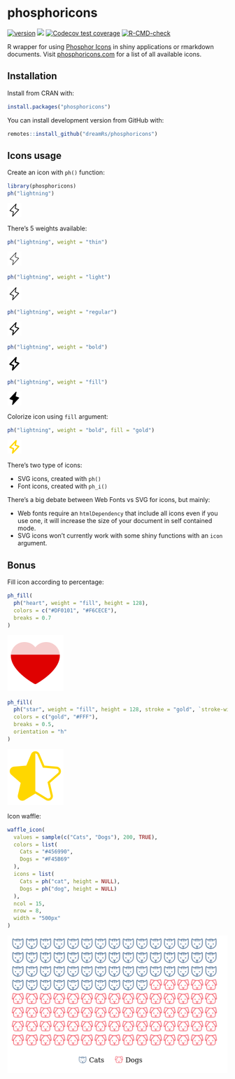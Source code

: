 
<!-- README.md is generated from README.Rmd. Please edit that file -->

# phosphoricons

<!-- badges: start -->

[![version](http://www.r-pkg.org/badges/version/phosphoricons)](https://CRAN.R-project.org/package=phosphoricons)
[![](https://cranlogs.r-pkg.org/badges/phosphoricons?color=brightgreen)](https://cran.r-project.org/package=phosphoricons)
[![Codecov test
coverage](https://codecov.io/gh/dreamRs/phosphoricons/branch/master/graph/badge.svg)](https://app.codecov.io/gh/dreamRs/phosphoricons?branch=master)
[![R-CMD-check](https://github.com/dreamRs/phosphoricons/actions/workflows/R-CMD-check.yaml/badge.svg)](https://github.com/dreamRs/phosphoricons/actions/workflows/R-CMD-check.yaml)
<!-- badges: end -->

R wrapper for using [Phosphor
Icons](https://github.com/phosphor-icons/phosphor-icons) in shiny
applications or rmarkdown documents. Visit
[phosphoricons.com](https://phosphoricons.com/) for a list of all
available icons.

## Installation

Install from CRAN with:

``` r
install.packages("phosphoricons")
```

You can install development version from GitHub with:

``` r
remotes::install_github("dreamRs/phosphoricons")
```

## Icons usage

Create an icon with `ph()` function:

``` r
library(phosphoricons)
ph("lightning")
```

<img src="man/figures/lightning-light.svg" height="32" />

There’s 5 weights available:

``` r
ph("lightning", weight = "thin")
```

<img src="man/figures/lightning-thin.svg" height="32" />

``` r
ph("lightning", weight = "light")
```

<img src="man/figures/lightning-light.svg" height="32" />

``` r
ph("lightning", weight = "regular")
```

<img src="man/figures/lightning-regular.svg" height="32" />

``` r
ph("lightning", weight = "bold")
```

<img src="man/figures/lightning-bold.svg" height="32" />

``` r
ph("lightning", weight = "fill")
```

<img src="man/figures/lightning-fill.svg" height="32" />

Colorize icon using `fill` argument:

``` r
ph("lightning", weight = "bold", fill = "gold")
```

<img src="man/figures/lightning-bold-gold.svg" height="32" />

There’s two type of icons:

- SVG icons, created with `ph()`
- Font icons, created with `ph_i()`

There’s a big debate between Web Fonts vs SVG for icons, but mainly:

- Web fonts require an `htmlDependency` that include all icons even if
  you use one, it will increase the size of your document in self
  contained mode.
- SVG icons won’t currently work with some shiny functions with an
  `icon` argument.

## Bonus

Fill icon according to percentage:

``` r
ph_fill(
  ph("heart", weight = "fill", height = 128),
  colors = c("#DF0101", "#F6CECE"),
  breaks = 0.7
)
```

<img src="man/figures/icon-fill-perc-1.svg" height="128" />

``` r
ph_fill(
  ph("star", weight = "fill", height = 128, stroke = "gold", `stroke-width` = 10),
  colors = c("gold", "#FFF"),
  breaks = 0.5,
  orientation = "h"
)
```

<img src="man/figures/icon-fill-perc-2.svg" height="128" />

Icon waffle:

``` r
waffle_icon(
  values = sample(c("Cats", "Dogs"), 200, TRUE),
  colors = list(
    Cats = "#456990",
    Dogs = "#F45B69"
  ),
  icons = list(
    Cats = ph("cat", height = NULL),
    Dogs = ph("dog", height = NULL)
  ),
  ncol = 15,
  nrow = 8,
  width = "500px"
)
```

![](man/figures/waffle.png)
